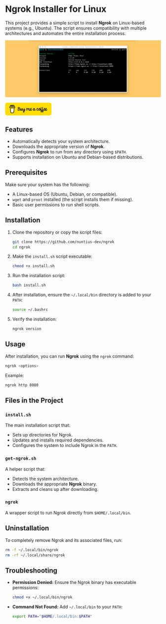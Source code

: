 # Ngrok Installer for Linux

This project provides a simple script to install **Ngrok** on Linux-based systems (e.g., Ubuntu). The script ensures compatibility with multiple architectures and automates the entire installation process.

![Captura](ngrok-session.jpg)

<a href="https://ko-fi.com/P5P013UUGZ">
    <img src="https://github.com/nuntius-dev/badips/raw/main/kofi.png" alt="comprar cafe" width="150" />
</a>

## Features
- Automatically detects your system architecture.
- Downloads the appropriate version of **Ngrok**.
- Configures **Ngrok** to run from any directory using `$PATH`.
- Supports installation on Ubuntu and Debian-based distributions.

## Prerequisites
Make sure your system has the following:
- A Linux-based OS (Ubuntu, Debian, or compatible).
- `wget` and `proot` installed (the script installs them if missing).
- Basic user permissions to run shell scripts.

## Installation

1. Clone the repository or copy the script files:
   ```bash
   git clone https://github.com/nuntius-dev/ngrok
   cd ngrok
   ```

2. Make the `install.sh` script executable:
   ```bash
   chmod +x install.sh
   ```

3. Run the installation script:
   ```bash
   bash install.sh
   ```

4. After installation, ensure the `~/.local/bin` directory is added to your `PATH`:
   ```bash
   source ~/.bashrc
   ```

5. Verify the installation:
   ```bash
   ngrok version
   ```

## Usage
After installation, you can run **Ngrok** using the `ngrok` command:
```bash
ngrok <options>
```

Example:
```bash
ngrok http 8080
```

## Files in the Project

### `install.sh`
The main installation script that:
- Sets up directories for Ngrok.
- Updates and installs required dependencies.
- Configures the system to include Ngrok in the `PATH`.

### `get-ngrok.sh`
A helper script that:
- Detects the system architecture.
- Downloads the appropriate **Ngrok** binary.
- Extracts and cleans up after downloading.

### `ngrok`
A wrapper script to run Ngrok directly from `$HOME/.local/bin`.

## Uninstallation
To completely remove Ngrok and its associated files, run:
```bash
rm -f ~/.local/bin/ngrok
rm -rf ~/.local/share/ngrok
```

## Troubleshooting
- **Permission Denied:** Ensure the Ngrok binary has executable permissions:
  ```bash
  chmod +x ~/.local/bin/ngrok
  ```
- **Command Not Found:** Add `~/.local/bin` to your `PATH`:
  ```bash
  export PATH="$HOME/.local/bin:$PATH"
  ```

